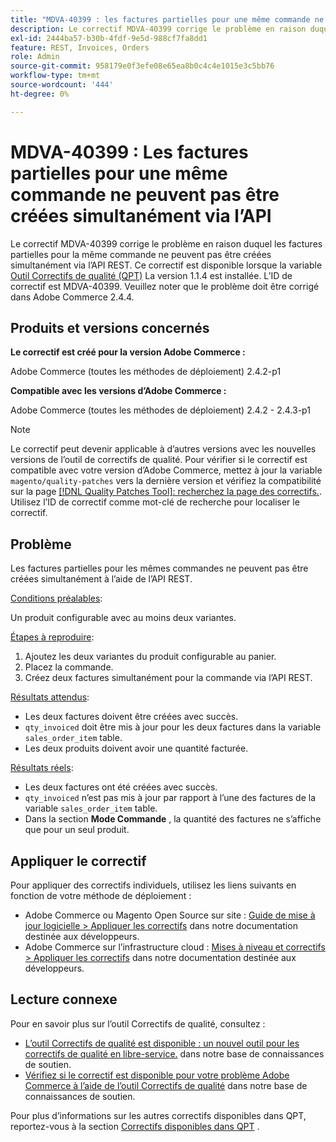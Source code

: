 ```yaml
---
title: "MDVA-40399 : les factures partielles pour une même commande ne peuvent pas être créées simultanément via l’API"
description: Le correctif MDVA-40399 corrige le problème en raison duquel les factures partielles pour la même commande ne peuvent pas être créées simultanément via l’API REST. Ce correctif est disponible lorsque l’[outil de correctifs de qualité (QPT)](https://devdocs.magento.com/guides/v2.4/comp-mgr/patching.html#mqp) 1.1.4 est installé. L’ID de correctif est MDVA-40399. Veuillez noter que le problème doit être corrigé dans Adobe Commerce 2.4.4.
exl-id: 2444ba57-b30b-4fdf-9e5d-988cf7fa8dd1
feature: REST, Invoices, Orders
role: Admin
source-git-commit: 958179e0f3efe08e65ea8b0c4c4e1015e3c5bb76
workflow-type: tm+mt
source-wordcount: '444'
ht-degree: 0%

---
```


# MDVA-40399 : Les factures partielles pour une même commande ne peuvent pas être créées simultanément via l’API

Le correctif MDVA-40399 corrige le problème en raison duquel les factures partielles pour la même commande ne peuvent pas être créées simultanément via l’API REST. Ce correctif est disponible lorsque la variable [Outil Correctifs de qualité (QPT)](https://devdocs.magento.com/guides/v2.4/comp-mgr/patching.html#mqp) La version 1.1.4 est installée. L’ID de correctif est MDVA-40399. Veuillez noter que le problème doit être corrigé dans Adobe Commerce 2.4.4.

## Produits et versions concernés

**Le correctif est créé pour la version Adobe Commerce :**

Adobe Commerce (toutes les méthodes de déploiement) 2.4.2-p1

**Compatible avec les versions d’Adobe Commerce :**

Adobe Commerce (toutes les méthodes de déploiement) 2.4.2 - 2.4.3-p1

>[!NOTE]
>
>Le correctif peut devenir applicable à d’autres versions avec les nouvelles versions de l’outil de correctifs de qualité. Pour vérifier si le correctif est compatible avec votre version d’Adobe Commerce, mettez à jour la variable `magento/quality-patches` vers la dernière version et vérifiez la compatibilité sur la page [[!DNL Quality Patches Tool]: recherchez la page des correctifs.](https://devdocs.magento.com/quality-patches/tool.html#patch-grid). Utilisez l’ID de correctif comme mot-clé de recherche pour localiser le correctif.

## Problème

Les factures partielles pour les mêmes commandes ne peuvent pas être créées simultanément à l’aide de l’API REST.

<u>Conditions préalables</u>:

Un produit configurable avec au moins deux variantes.

<u>Étapes à reproduire</u>:

1. Ajoutez les deux variantes du produit configurable au panier.
1. Placez la commande.
1. Créez deux factures simultanément pour la commande via l’API REST.

<u>Résultats attendus</u>:

* Les deux factures doivent être créées avec succès.
* `qty_invoiced` doit être mis à jour pour les deux factures dans la variable `sales_order_item` table.
* Les deux produits doivent avoir une quantité facturée.

<u>Résultats réels</u>:

* Les deux factures ont été créées avec succès.
* `qty_invoiced` n’est pas mis à jour par rapport à l’une des factures de la variable `sales_order_item` table.
* Dans la section **Mode Commande** , la quantité des factures ne s’affiche que pour un seul produit.

## Appliquer le correctif

Pour appliquer des correctifs individuels, utilisez les liens suivants en fonction de votre méthode de déploiement :

* Adobe Commerce ou Magento Open Source sur site : [Guide de mise à jour logicielle > Appliquer les correctifs](https://devdocs.magento.com/guides/v2.4/comp-mgr/patching/mqp.html) dans notre documentation destinée aux développeurs.
* Adobe Commerce sur l’infrastructure cloud : [Mises à niveau et correctifs > Appliquer les correctifs](https://devdocs.magento.com/cloud/project/project-patch.html) dans notre documentation destinée aux développeurs.

## Lecture connexe

Pour en savoir plus sur l’outil Correctifs de qualité, consultez :

* [L’outil Correctifs de qualité est disponible : un nouvel outil pour les correctifs de qualité en libre-service.](/help/announcements/adobe-commerce-announcements/magento-quality-patches-released-new-tool-to-self-serve-quality-patches.md) dans notre base de connaissances de soutien.
* [Vérifiez si le correctif est disponible pour votre problème Adobe Commerce à l’aide de l’outil Correctifs de qualité](/help/support-tools/patches-available-in-qpt-tool/check-patch-for-magento-issue-with-magento-quality-patches.md) dans notre base de connaissances de soutien.

Pour plus d’informations sur les autres correctifs disponibles dans QPT, reportez-vous à la section [Correctifs disponibles dans QPT](https://support.magento.com/hc/en-us/sections/360010506631-Patches-available-in-QPT-tool-) .
